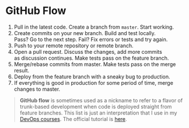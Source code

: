 # GitHub Flow

1. Pull in the latest code. Create a branch from `master`. Start working.
2. Create commits on your new branch. Build and test locally.  
   Pass? Go to the next step. Fail? Fix errors or tests and try again.
3. Push to your remote repository or remote branch.
4. Open a pull request. Discuss the changes, add more commits  
   as discussion continues. Make tests pass on the feature branch.
5. Merge/rebase commits from master. Make tests pass on the merge result.
6. Deploy from the feature branch with a sneaky bug to production.
7. If everything is good in production for some period of time, merge changes to master.

> **GitHub flow** is sometimes used as a nickname to refer to a flavor of trunk-based development when code is deployed straight from feature branches.
> This list is just an interpretation that I use in my [DevOps courses](http://redpill.solutions).
> The official tutorial is [here](https://guides.github.com/introduction/flow/).
